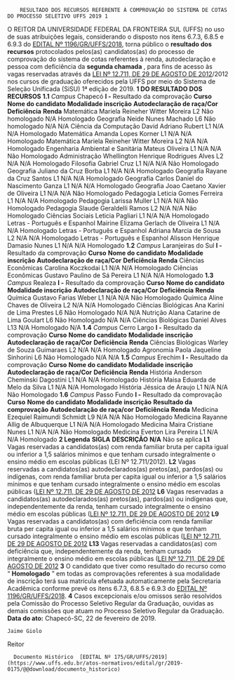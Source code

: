         RESULTADO DOS RECURSOS REFERENTE À COMPROVAÇÃO DO SISTEMA DE COTAS DO PROCESSO SELETIVO UFFS 2019 1  

 O REITOR DA UNIVERSIDADE FEDERAL DA FRONTEIRA SUL (UFFS) no uso de suas atribuições legais, considerando o disposto nos itens 6.7.3, 6.8.5 e 6.9.3 do [EDITAL Nº 1196/GR/UFFS/2018](https://www.uffs.edu.br/atos-normativos/edital/gr/2018-1196), torna público o **resultado dos recursos** protocolados pelos(as) candidatos(as) do processo de comprovação do sistema de cotas referentes à renda, autodeclaração e pessoa com deficiência da **segunda chamada** , para fins de acesso às vagas reservadas através da [LEI Nº 12.711, DE 29 DE AGOSTO DE 2012](http://www.planalto.gov.br/ccivil_03/_ato2011-2014/2012/lei/l12711.htm)/2012 nos cursos de graduação oferecidos pela UFFS por meio do Sistema de Seleção Unificada (SiSU) 1ª edição de 2019.  **1 DO RESULTADO DOS RECURSOS** **1.1**  *Campus*  Chapecó **I -**  Resultado da comprovação     **Curso**   **Nome do candidato**   **Modalidade inscrição**   **Autodeclaração de raça/Cor**   **Deficiência**   **Renda**     Matemática   Mariela Reineher Witter Moreira   L2   Não homologado   N/A   Homologado     Geografia   Neide Nunes Machado   L6   Não homologado   N/A   N/A     Ciência da Computação   David Adriano Rubert   L1   N/A   N/A   Homologado     Matemática   Amanda Lopes Korner   L1   N/A   N/A   Homologado     Matemática   Mariela Reineher Witter Moreira   L2   N/A   N/A   Homologado     Engenharia Ambiental e Sanitária   Mateus Oliveira   L1   N/A   N/A   Não Homologado     Administração   Whellington Henrique Rodrigues Alves   L2   N/A   N/A   Homologado     Filosofia   Gabriel Cruz   L1   N/A   N/A   Não Homologado     Geografia   Juliano da Cruz Borba   L1   N/A   N/A   Homologado     Geografia   Rayane da Cruz Santos   L1   N/A   N/A   Homologado     Geografia   Carlos Daniel do Nascimento Ganza   L1   N/A   N/A   Homologado     Geografia   Joao Caetano Xavier de Oliveira   L1   N/A   N/A   Não Homologado     Pedagogia   Leticia Gomes Ferreira   L1   N/A   N/A   Homologado     Pedagogia   Larissa Muller   L1   N/A   N/A   Não Homologado     Pedagogia   Slaude Geraldelli Ramos   L2   N/A   N/A   Não Homologado     Ciências Sociais   Leticia Pagliari   L1   N/A   N/A   Homologado     Letras - Português e Espanhol   Mairine Elizama Gerlach de Oliveira   L1   N/A   N/A   Homologado     Letras - Português e Espanhol   Adriana Marcia de Sousa   L2   N/A   N/A   Homologado     Letras - Português e Espanhol   Alisson Henrique Damasio Nunes   L1   N/A   N/A   Homologado     **1.2**  *Campus*  Laranjeiras do Sul **I -**  Resultado da comprovação     **Curso**   **Nome do candidato**   **Modalidade inscrição**   **Autodeclaração de raça/Cor**   **Deficiência**   **Renda**     Ciências Econômicas   Carolina Koczkodai   L1   N/A   N/A   Homologado     Ciências Econômicas   Gustavo Paulino de Sá Pereira   L1   N/A   N/A   Homologado     **1.3**  *Campus*  Realeza **I -**  Resultado da comprovação     **Curso**   **Nome do candidato**   **Modalidade inscrição**   **Autodeclaração de raça/Cor**   **Deficiência**   **Renda**     Química   Gustavo Farias Weber   L1   N/A   N/A   Não Homologado     Química   Aline Chaves de Oliveira   L2   N/A   N/A   Homologado     Ciências Biológicas   Ana Karini de Lima Prestes   L6   Não Homologado   N/A   N/A     Nutrição   Alana Catarine de Lima Goulart   L6   Não Homologado   N/A   N/A     Ciências Biológicas   Daniel Alves   L13   N/A   Homologado   N/A     **1.4**  *Campus*  Cerro Largo **I -**  Resultado da comprovação     **Curso**   **Nome do candidato**   **Modalidade inscrição**   **Autodeclaração de raça/Cor**   **Deficiência**   **Renda**     Ciências Biológicas   Warley de Souza Guimaraes   L2   N/A   N/A   Homologado     Agronomia   Paola Jaqueline Sinhorini   L6   Não Homologado   N/A   N/A     **1.5**  *Campus*  Erechim **I -**  Resultado da comprovação     **Curso**   **Nome do candidato**   **Modalidade inscrição**   **Autodeclaração de raça/Cor**   **Deficiência**   **Renda**     História   Anderson Cheminski Dagostini   L1   N/A   N/A   Homologado     História   Maisa Eduarda de Melo da Silva   L1   N/A   N/A   Homologado     História   Jéssica de Araujo   L1   N/A   N/A   Não Homologado     **1.6**  *Campus*  Passo Fundo **I -**  Resultado da comprovação     **Curso**   **Nome do candidato**   **Modalidade inscrição**   **Resultado da comprovação**     **Autodeclaração de raça/cor**   **Deficiência**   **Renda**     Medicina   Ezequiel Raimundi Schmidt   L9   N/A   N/A   Não Homologado     Medicina   Rayanne Allig de Albuquerque   L1   N/A   N/A   Homologado     Medicina   Maira Cristiane Nunes   L1   N/A   N/A   Não Homologado     Medicina   Everton Lira Pereira   L1   N/A   N/A   Homologado     **2 Legenda**     **SIGLA**   **DESCRIÇÃO**     **N/A**   Não se aplica     **L1**   Vagas reservadas a candidatos(as) com renda familiar bruta per capita igual ou inferior a 1,5 salários mínimos e que tenham cursado integralmente o ensino médio em escolas públicas (LEI Nº 12.711/2012).     **L2**   Vagas reservadas a candidatos(as) autodeclarados(as) pretos(as), pardos(as) ou indígenas, com renda familiar bruta per capita igual ou inferior a 1,5 salários mínimos e que tenham cursado integralmente o ensino médio em escolas públicas ([LEI Nº 12.711, DE 29 DE AGOSTO DE 2012](http://www.planalto.gov.br/ccivil_03/_ato2011-2014/2012/lei/l12711.htm)     **L6**   Vagas reservadas a candidatos(as) autodeclarados(as) pretos(as), pardos(as) ou indígenas que, independentemente da renda, tenham cursado integralmente o ensino médio em escolas públicas ([LEI Nº 12.711, DE 29 DE AGOSTO DE 2012](http://www.planalto.gov.br/ccivil_03/_ato2011-2014/2012/lei/l12711.htm)     **L9**   Vagas reservadas a candidatos(as) com deficiência com renda familiar bruta per capita igual ou inferior a 1,5 salários mínimos e que tenham cursado integralmente o ensino médio em escolas públicas ([LEI Nº 12.711, DE 29 DE AGOSTO DE 2012](http://www.planalto.gov.br/ccivil_03/_ato2011-2014/2012/lei/l12711.htm)     **L13**   Vagas reservadas a candidatos(as) com deficiência que, independentemente da renda, tenham cursado integralmente o ensino médio em escolas públicas ([LEI Nº 12.711, DE 29 DE AGOSTO DE 2012](http://www.planalto.gov.br/ccivil_03/_ato2011-2014/2012/lei/l12711.htm)     **3** O candidato que tiver como resultado do recurso como “ **Homologado** ” em todas as comprovações referentes à sua modalidade de inscrição terá sua matrícula efetuada automaticamente pela Secretaria Acadêmica conforme prevê os itens 6.7.3, 6.8.5 e 6.9.3 do [EDITAL Nº 1196/GR/UFFS/2018](https://www.uffs.edu.br/atos-normativos/edital/gr/2018-1196). **4** Casos excepcionais e/ou omissos serão resolvidos pela Comissão do Processo Seletivo Regular da Graduação, ouvidas as demais comissões que atuam no Processo Seletivo Regular da Graduação.      **Data do ato:** Chapecó-SC, 22 de fevereiro de 2019.   
 

    Jaime Giolo   
 Reitor 

      Documento Histórico  [EDITAL Nº 175/GR/UFFS/2019](https://www.uffs.edu.br/atos-normativos/edital/gr/2019-0175/@@download/documento_historico)     
      